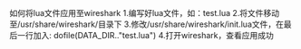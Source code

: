 如何将lua文件应用至wireshark
1.编写好lua文件，如：test.lua
2.将文件移动至/usr/share/wireshark/目录下
3.修改/usr/share/wireshark/init.lua文件，在最后一行加入:
dofile(DATA_DIR.."test.lua")
4.打开wireshark，查看应用成功
